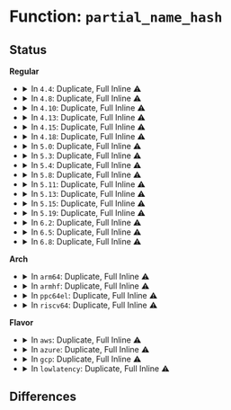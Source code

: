 # Function: <code>partial_name_hash</code>

## Status
<b>Regular</b>
<ul>
<li>
<details>
<summary>In <code>4.4</code>: Duplicate, Full Inline ⚠️</summary>

**Collision:** Static Duplication

**Inline:** Full

**Transformation:** False

**Instances:**

```
In fs/kernfs/dir.c (ffffffff812891ff)
Location: include/linux/dcache.h:74
Inline: True
Inline callers:
  - fs/kernfs/dir.c:kernfs_name_hash
```
```
In fs/fat/namei_vfat.c (ffffffff812fed18)
Location: include/linux/dcache.h:74
Inline: True
Inline callers:
  - fs/fat/namei_vfat.c:vfat_hashi
```
```
In fs/efivarfs/super.c (ffffffff8132175b)
Location: include/linux/dcache.h:74
Inline: True
Inline callers:
  - fs/efivarfs/super.c:efivarfs_d_hash
  - fs/efivarfs/super.c:efivarfs_d_hash
```
```
In security/selinux/ss/policydb.c (ffffffff813502c7)
Location: include/linux/dcache.h:74
Inline: True
Inline callers:
  - security/selinux/ss/policydb.c:filenametr_hash
```
</details>
</li>
<li>
<details>
<summary>In <code>4.8</code>: Duplicate, Full Inline ⚠️</summary>

**Collision:** Static Duplication

**Inline:** Full

**Transformation:** False

**Instances:**

```
In fs/kernfs/dir.c (ffffffff812b66ec)
Location: include/linux/stringhash.h:42
Inline: True
Inline callers:
  - fs/kernfs/dir.c:kernfs_name_hash
```
```
In fs/fat/namei_vfat.c (ffffffff81332d24)
Location: include/linux/stringhash.h:42
Inline: True
Inline callers:
  - fs/fat/namei_vfat.c:vfat_hashi
```
```
In fs/efivarfs/super.c (ffffffff81356b2c)
Location: include/linux/stringhash.h:42
Inline: True
Inline callers:
  - fs/efivarfs/super.c:efivarfs_d_hash
  - fs/efivarfs/super.c:efivarfs_d_hash
```
```
In security/selinux/ss/policydb.c (ffffffff81386305)
Location: include/linux/stringhash.h:42
Inline: True
Inline callers:
  - security/selinux/ss/policydb.c:filenametr_hash
```
</details>
</li>
<li>
<details>
<summary>In <code>4.10</code>: Duplicate, Full Inline ⚠️</summary>

**Collision:** Static Duplication

**Inline:** Full

**Transformation:** False

**Instances:**

```
In fs/kernfs/dir.c (ffffffff812cc47c)
Location: include/linux/stringhash.h:42
Inline: True
Inline callers:
  - fs/kernfs/dir.c:kernfs_name_hash
```
```
In fs/fat/namei_vfat.c (ffffffff81348ac4)
Location: include/linux/stringhash.h:42
Inline: True
Inline callers:
  - fs/fat/namei_vfat.c:vfat_hashi
```
```
In fs/efivarfs/super.c (ffffffff8136cf8c)
Location: include/linux/stringhash.h:42
Inline: True
Inline callers:
  - fs/efivarfs/super.c:efivarfs_d_hash
  - fs/efivarfs/super.c:efivarfs_d_hash
```
```
In security/selinux/ss/policydb.c (ffffffff8139cd95)
Location: include/linux/stringhash.h:42
Inline: True
Inline callers:
  - security/selinux/ss/policydb.c:filenametr_hash
```
</details>
</li>
<li>
<details>
<summary>In <code>4.13</code>: Duplicate, Full Inline ⚠️</summary>

**Collision:** Static Duplication

**Inline:** Full

**Transformation:** False

**Instances:**

```
In fs/kernfs/dir.c (ffffffff812d941c)
Location: include/linux/stringhash.h:42
Inline: True
Inline callers:
  - fs/kernfs/dir.c:kernfs_name_hash
```
```
In fs/fat/namei_vfat.c (ffffffff8135d621)
Location: include/linux/stringhash.h:42
Inline: True
Inline callers:
  - fs/fat/namei_vfat.c:vfat_hashi
```
```
In fs/efivarfs/super.c (ffffffff813814e0)
Location: include/linux/stringhash.h:42
Inline: True
Inline callers:
  - fs/efivarfs/super.c:efivarfs_d_hash
  - fs/efivarfs/super.c:efivarfs_d_hash
```
```
In security/selinux/ss/policydb.c (ffffffff813b34e5)
Location: include/linux/stringhash.h:42
Inline: True
Inline callers:
  - security/selinux/ss/policydb.c:filenametr_hash
```
</details>
</li>
<li>
<details>
<summary>In <code>4.15</code>: Duplicate, Full Inline ⚠️</summary>

**Collision:** Static Duplication

**Inline:** Full

**Transformation:** False

**Instances:**

```
In fs/kernfs/dir.c (ffffffff812fdc5c)
Location: include/linux/stringhash.h:43
Inline: True
Inline callers:
  - fs/kernfs/dir.c:kernfs_name_hash
```
```
In fs/fat/namei_vfat.c (ffffffff81382321)
Location: include/linux/stringhash.h:43
Inline: True
Inline callers:
  - fs/fat/namei_vfat.c:vfat_hashi
```
```
In fs/efivarfs/super.c (ffffffff813a64f0)
Location: include/linux/stringhash.h:43
Inline: True
Inline callers:
  - fs/efivarfs/super.c:efivarfs_d_hash
  - fs/efivarfs/super.c:efivarfs_d_hash
```
```
In security/selinux/ss/policydb.c (ffffffff813d9635)
Location: include/linux/stringhash.h:43
Inline: True
Inline callers:
  - security/selinux/ss/policydb.c:filenametr_hash
```
</details>
</li>
<li>
<details>
<summary>In <code>4.18</code>: Duplicate, Full Inline ⚠️</summary>

**Collision:** Static Duplication

**Inline:** Full

**Transformation:** False

**Instances:**

```
In fs/kernfs/dir.c (ffffffff8132b8bc)
Location: include/linux/stringhash.h:43
Inline: True
Inline callers:
  - fs/kernfs/dir.c:kernfs_name_hash
```
```
In fs/fat/namei_vfat.c (ffffffff813b0f0c)
Location: include/linux/stringhash.h:43
Inline: True
Inline callers:
  - fs/fat/namei_vfat.c:vfat_hashi
```
```
In fs/efivarfs/super.c (ffffffff813d57fd)
Location: include/linux/stringhash.h:43
Inline: True
Inline callers:
  - fs/efivarfs/super.c:efivarfs_d_hash
  - fs/efivarfs/super.c:efivarfs_d_hash
```
```
In security/selinux/ss/policydb.c (ffffffff81409be7)
Location: include/linux/stringhash.h:43
Inline: True
Inline callers:
  - security/selinux/ss/policydb.c:filenametr_hash
```
</details>
</li>
<li>
<details>
<summary>In <code>5.0</code>: Duplicate, Full Inline ⚠️</summary>

**Collision:** Static Duplication

**Inline:** Full

**Transformation:** False

**Instances:**

```
In fs/kernfs/dir.c (ffffffff81342c1c)
Location: include/linux/stringhash.h:43
Inline: True
Inline callers:
  - fs/kernfs/dir.c:kernfs_name_hash
```
```
In fs/fat/namei_vfat.c (ffffffff813ca56c)
Location: include/linux/stringhash.h:43
Inline: True
Inline callers:
  - fs/fat/namei_vfat.c:vfat_hashi
```
```
In fs/efivarfs/super.c (ffffffff813efe4d)
Location: include/linux/stringhash.h:43
Inline: True
Inline callers:
  - fs/efivarfs/super.c:efivarfs_d_hash
  - fs/efivarfs/super.c:efivarfs_d_hash
```
```
In security/selinux/ss/policydb.c (ffffffff81425ed7)
Location: include/linux/stringhash.h:43
Inline: True
Inline callers:
  - security/selinux/ss/policydb.c:filenametr_hash
```
</details>
</li>
<li>
<details>
<summary>In <code>5.3</code>: Duplicate, Full Inline ⚠️</summary>

**Collision:** Static Duplication

**Inline:** Full

**Transformation:** False

**Instances:**

```
In fs/kernfs/dir.c (ffffffff8136aea7)
Location: include/linux/stringhash.h:43
Inline: True
Inline callers:
  - fs/kernfs/dir.c:kernfs_name_hash
```
```
In fs/fat/namei_vfat.c (ffffffff813f5100)
Location: include/linux/stringhash.h:43
Inline: True
Inline callers:
  - fs/fat/namei_vfat.c:vfat_hashi
```
```
In fs/efivarfs/super.c (ffffffff8141c17d)
Location: include/linux/stringhash.h:43
Inline: True
Inline callers:
  - fs/efivarfs/super.c:efivarfs_d_hash
  - fs/efivarfs/super.c:efivarfs_d_hash
```
```
In security/selinux/ss/policydb.c (ffffffff81453917)
Location: include/linux/stringhash.h:43
Inline: True
Inline callers:
  - security/selinux/ss/policydb.c:filenametr_hash
```
</details>
</li>
<li>
<details>
<summary>In <code>5.4</code>: Duplicate, Full Inline ⚠️</summary>

**Collision:** Static Duplication

**Inline:** Full

**Transformation:** False

**Instances:**

```
In fs/kernfs/dir.c (ffffffff81383067)
Location: include/linux/stringhash.h:43
Inline: True
Inline callers:
  - fs/kernfs/dir.c:kernfs_name_hash
```
```
In fs/fat/namei_vfat.c (ffffffff8140efd0)
Location: include/linux/stringhash.h:43
Inline: True
Inline callers:
  - fs/fat/namei_vfat.c:vfat_hashi
```
```
In fs/efivarfs/super.c (ffffffff81435fcd)
Location: include/linux/stringhash.h:43
Inline: True
Inline callers:
  - fs/efivarfs/super.c:efivarfs_d_hash
  - fs/efivarfs/super.c:efivarfs_d_hash
```
```
In security/selinux/ss/policydb.c (ffffffff8146d6b7)
Location: include/linux/stringhash.h:43
Inline: True
Inline callers:
  - security/selinux/ss/policydb.c:filenametr_hash
```
</details>
</li>
<li>
<details>
<summary>In <code>5.8</code>: Duplicate, Full Inline ⚠️</summary>

**Collision:** Static Duplication

**Inline:** Full

**Transformation:** False

**Instances:**

```
In fs/kernfs/dir.c (ffffffff813cd9b5)
Location: include/linux/stringhash.h:43
Inline: True
Inline callers:
  - fs/kernfs/dir.c:kernfs_name_hash
```
```
In fs/fat/namei_vfat.c (ffffffff8145ce15)
Location: include/linux/stringhash.h:43
Inline: True
Inline callers:
  - fs/fat/namei_vfat.c:vfat_hashi
```
```
In fs/efivarfs/super.c (ffffffff81485d67)
Location: include/linux/stringhash.h:43
Inline: True
Inline callers:
  - fs/efivarfs/super.c:efivarfs_d_hash
  - fs/efivarfs/super.c:efivarfs_d_hash
```
```
In security/selinux/ss/policydb.c (ffffffff814c1ea7)
Location: include/linux/stringhash.h:43
Inline: True
Inline callers:
  - security/selinux/ss/policydb.c:filenametr_hash
```
</details>
</li>
<li>
<details>
<summary>In <code>5.11</code>: Duplicate, Full Inline ⚠️</summary>

**Collision:** Static Duplication

**Inline:** Full

**Transformation:** False

**Instances:**

```
In fs/kernfs/dir.c (ffffffff813df5e9)
Location: include/linux/stringhash.h:43
Inline: True
Inline callers:
  - fs/kernfs/dir.c:kernfs_name_hash
```
```
In fs/fat/namei_vfat.c (ffffffff81478b05)
Location: include/linux/stringhash.h:43
Inline: True
Inline callers:
  - fs/fat/namei_vfat.c:vfat_hashi
```
```
In fs/unicode/utf8-core.c (ffffffff814882ae)
Location: include/linux/stringhash.h:43
Inline: True
Inline callers:
  - fs/unicode/utf8-core.c:utf8_casefold_hash
```
```
In fs/efivarfs/super.c (ffffffff814a335b)
Location: include/linux/stringhash.h:43
Inline: True
Inline callers:
  - fs/efivarfs/super.c:efivarfs_d_hash
  - fs/efivarfs/super.c:efivarfs_d_hash
```
```
In security/selinux/ss/policydb.c (ffffffff814e24aa)
Location: include/linux/stringhash.h:43
Inline: True
Inline callers:
  - security/selinux/ss/policydb.c:filename_trans_read_helper
  - security/selinux/ss/policydb.c:filename_trans_read_helper_compat
  - security/selinux/ss/policydb.c:filename_trans_read_helper_compat
```
</details>
</li>
<li>
<details>
<summary>In <code>5.13</code>: Duplicate, Full Inline ⚠️</summary>

**Collision:** Static Duplication

**Inline:** Full

**Transformation:** False

**Instances:**

```
In fs/kernfs/dir.c (ffffffff813e6289)
Location: include/linux/stringhash.h:43
Inline: True
Inline callers:
  - fs/kernfs/dir.c:kernfs_name_hash
```
```
In fs/fat/namei_vfat.c (ffffffff8147e56d)
Location: include/linux/stringhash.h:43
Inline: True
Inline callers:
  - fs/fat/namei_vfat.c:vfat_hashi
```
```
In fs/unicode/utf8-core.c (ffffffff8148dc8e)
Location: include/linux/stringhash.h:43
Inline: True
Inline callers:
  - fs/unicode/utf8-core.c:utf8_casefold_hash
```
```
In fs/efivarfs/super.c (ffffffff814a937b)
Location: include/linux/stringhash.h:43
Inline: True
Inline callers:
  - fs/efivarfs/super.c:efivarfs_d_hash
  - fs/efivarfs/super.c:efivarfs_d_hash
```
```
In security/selinux/ss/policydb.c (ffffffff814e869c)
Location: include/linux/stringhash.h:43
Inline: True
Inline callers:
  - security/selinux/ss/policydb.c:filename_trans_read_helper
  - security/selinux/ss/policydb.c:filename_trans_read_helper_compat
  - security/selinux/ss/policydb.c:filename_trans_read_helper_compat
```
</details>
</li>
<li>
<details>
<summary>In <code>5.15</code>: Duplicate, Full Inline ⚠️</summary>

**Collision:** Static Duplication

**Inline:** Full

**Transformation:** False

**Instances:**

```
In fs/kernfs/dir.c (ffffffff81437e89)
Location: include/linux/stringhash.h:43
Inline: True
Inline callers:
  - fs/kernfs/dir.c:kernfs_name_hash
```
```
In fs/fat/namei_vfat.c (ffffffff814d5d1d)
Location: include/linux/stringhash.h:43
Inline: True
Inline callers:
  - fs/fat/namei_vfat.c:vfat_hashi
```
```
In fs/unicode/utf8-core.c (ffffffff814e56fe)
Location: include/linux/stringhash.h:43
Inline: True
Inline callers:
  - fs/unicode/utf8-core.c:utf8_casefold_hash
```
```
In fs/efivarfs/super.c (ffffffff8150170b)
Location: include/linux/stringhash.h:43
Inline: True
Inline callers:
  - fs/efivarfs/super.c:efivarfs_d_hash
  - fs/efivarfs/super.c:efivarfs_d_hash
```
```
In security/selinux/ss/policydb.c (ffffffff81541fdc)
Location: include/linux/stringhash.h:43
Inline: True
Inline callers:
  - security/selinux/ss/policydb.c:filename_trans_read_helper
  - security/selinux/ss/policydb.c:filename_trans_read_helper_compat
  - security/selinux/ss/policydb.c:filename_trans_read_helper_compat
```
</details>
</li>
<li>
<details>
<summary>In <code>5.19</code>: Duplicate, Full Inline ⚠️</summary>

**Collision:** Static Duplication

**Inline:** Full

**Transformation:** False

**Instances:**

```
In fs/kernfs/dir.c (ffffffff814b2c2b)
Location: include/linux/stringhash.h:43
Inline: True
Inline callers:
  - fs/kernfs/dir.c:kernfs_name_hash
```
```
In fs/fat/namei_vfat.c (ffffffff81562e52)
Location: include/linux/stringhash.h:43
Inline: True
Inline callers:
  - fs/fat/namei_vfat.c:vfat_hashi
```
```
In fs/unicode/utf8-core.c (ffffffff815736dc)
Location: include/linux/stringhash.h:43
Inline: True
Inline callers:
  - fs/unicode/utf8-core.c:utf8_casefold_hash
```
```
In fs/efivarfs/super.c (ffffffff81592aeb)
Location: include/linux/stringhash.h:43
Inline: True
Inline callers:
  - fs/efivarfs/super.c:efivarfs_d_hash
  - fs/efivarfs/super.c:efivarfs_d_hash
```
```
In security/selinux/ss/policydb.c (ffffffff815d9dbc)
Location: include/linux/stringhash.h:43
Inline: True
Inline callers:
  - security/selinux/ss/policydb.c:filename_trans_read_helper
  - security/selinux/ss/policydb.c:filename_trans_read_helper_compat
  - security/selinux/ss/policydb.c:filename_trans_read_helper_compat
```
</details>
</li>
<li>
<details>
<summary>In <code>6.2</code>: Duplicate, Full Inline ⚠️</summary>

**Collision:** Static Duplication

**Inline:** Full

**Transformation:** False

**Instances:**

```
In fs/kernfs/dir.c (ffffffff8154985a)
Location: include/linux/stringhash.h:43
Inline: True
Inline callers:
  - fs/kernfs/dir.c:kernfs_name_hash
```
```
In fs/fat/namei_vfat.c (ffffffff81605922)
Location: include/linux/stringhash.h:43
Inline: True
Inline callers:
  - fs/fat/namei_vfat.c:vfat_hashi
```
```
In fs/unicode/utf8-core.c (ffffffff81618ccc)
Location: include/linux/stringhash.h:43
Inline: True
Inline callers:
  - fs/unicode/utf8-core.c:utf8_casefold_hash
```
```
In fs/efivarfs/super.c (ffffffff8163a51b)
Location: include/linux/stringhash.h:43
Inline: True
Inline callers:
  - fs/efivarfs/super.c:efivarfs_d_hash
  - fs/efivarfs/super.c:efivarfs_d_hash
```
```
In security/selinux/ss/policydb.c (ffffffff81688891)
Location: include/linux/stringhash.h:43
Inline: True
Inline callers:
  - security/selinux/ss/policydb.c:filename_trans_read_helper
  - security/selinux/ss/policydb.c:filename_trans_read_helper_compat
  - security/selinux/ss/policydb.c:filename_trans_read_helper_compat
```
</details>
</li>
<li>
<details>
<summary>In <code>6.5</code>: Duplicate, Full Inline ⚠️</summary>

**Collision:** Static Duplication

**Inline:** Full

**Transformation:** False

**Instances:**

```
In fs/kernfs/dir.c (ffffffff8158142a)
Location: include/linux/stringhash.h:43
Inline: True
Inline callers:
  - fs/kernfs/dir.c:kernfs_name_hash
```
```
In fs/fat/namei_vfat.c (ffffffff8163d832)
Location: include/linux/stringhash.h:43
Inline: True
Inline callers:
  - fs/fat/namei_vfat.c:vfat_hashi
```
```
In fs/unicode/utf8-core.c (ffffffff81650d8c)
Location: include/linux/stringhash.h:43
Inline: True
Inline callers:
  - fs/unicode/utf8-core.c:utf8_casefold_hash
```
```
In fs/efivarfs/super.c (ffffffff8167297b)
Location: include/linux/stringhash.h:43
Inline: True
Inline callers:
  - fs/efivarfs/super.c:efivarfs_d_hash
  - fs/efivarfs/super.c:efivarfs_d_hash
```
```
In security/selinux/ss/policydb.c (ffffffff816c1ff4)
Location: include/linux/stringhash.h:43
Inline: True
Inline callers:
  - security/selinux/ss/policydb.c:filename_trans_read_helper
  - security/selinux/ss/policydb.c:filename_trans_read_helper_compat
  - security/selinux/ss/policydb.c:filename_trans_read_helper_compat
```
</details>
</li>
<li>
<details>
<summary>In <code>6.8</code>: Duplicate, Full Inline ⚠️</summary>

**Collision:** Static Duplication

**Inline:** Full

**Transformation:** False

**Instances:**

```
In fs/kernfs/dir.c (ffffffff815b9eea)
Location: include/linux/stringhash.h:43
Inline: True
Inline callers:
  - fs/kernfs/dir.c:kernfs_name_hash
```
```
In fs/fat/namei_vfat.c (ffffffff81676da2)
Location: include/linux/stringhash.h:43
Inline: True
Inline callers:
  - fs/fat/namei_vfat.c:vfat_hashi
```
```
In fs/unicode/utf8-core.c (ffffffff8168a36c)
Location: include/linux/stringhash.h:43
Inline: True
Inline callers:
  - fs/unicode/utf8-core.c:utf8_casefold_hash
```
```
In fs/efivarfs/super.c (ffffffff816ae9fb)
Location: include/linux/stringhash.h:43
Inline: True
Inline callers:
  - fs/efivarfs/super.c:efivarfs_d_hash
  - fs/efivarfs/super.c:efivarfs_d_hash
```
</details>
</li>
</ul>
<b>Arch</b>
<ul>
<li>
<details>
<summary>In <code>arm64</code>: Duplicate, Full Inline ⚠️</summary>

**Collision:** Static Duplication

**Inline:** Full

**Transformation:** False

**Instances:**

```
In fs/kernfs/dir.c (ffff80001045165c)
Location: include/linux/stringhash.h:43
Inline: True
Inline callers:
  - fs/kernfs/dir.c:kernfs_name_hash
```
```
In fs/fat/namei_vfat.c (ffff8000104efd7c)
Location: include/linux/stringhash.h:43
Inline: True
Inline callers:
  - fs/fat/namei_vfat.c:vfat_hashi
```
```
In fs/efivarfs/super.c (ffff80001051c31c)
Location: include/linux/stringhash.h:43
Inline: True
Inline callers:
  - fs/efivarfs/super.c:efivarfs_d_hash
  - fs/efivarfs/super.c:efivarfs_d_hash
```
```
In security/selinux/ss/policydb.c (ffff80001055c7a0)
Location: include/linux/stringhash.h:43
Inline: True
Inline callers:
  - security/selinux/ss/policydb.c:filenametr_hash
```
</details>
</li>
<li>
<details>
<summary>In <code>armhf</code>: Duplicate, Full Inline ⚠️</summary>

**Collision:** Static Duplication

**Inline:** Full

**Transformation:** False

**Instances:**

```
In fs/kernfs/dir.c (c0614580)
Location: include/linux/stringhash.h:43
Inline: True
Inline callers:
  - fs/kernfs/dir.c:kernfs_name_hash
```
```
In fs/fat/namei_vfat.c (c06ad81c)
Location: include/linux/stringhash.h:43
Inline: True
Inline callers:
  - fs/fat/namei_vfat.c:vfat_hashi
```
```
In fs/efivarfs/super.c (c06d8a24)
Location: include/linux/stringhash.h:43
Inline: True
Inline callers:
  - fs/efivarfs/super.c:efivarfs_d_hash
  - fs/efivarfs/super.c:efivarfs_d_hash
```
```
In security/selinux/ss/policydb.c (c0710f64)
Location: include/linux/stringhash.h:43
Inline: True
Inline callers:
  - security/selinux/ss/policydb.c:filenametr_hash
```
</details>
</li>
<li>
<details>
<summary>In <code>ppc64el</code>: Duplicate, Full Inline ⚠️</summary>

**Collision:** Static Duplication

**Inline:** Full

**Transformation:** False

**Instances:**

```
In fs/kernfs/dir.c (c000000000569df4)
Location: include/linux/stringhash.h:43
Inline: True
Inline callers:
  - fs/kernfs/dir.c:kernfs_name_hash
```
```
In fs/fat/namei_vfat.c (c00000000062f110)
Location: include/linux/stringhash.h:43
Inline: True
Inline callers:
  - fs/fat/namei_vfat.c:vfat_hashi
```
```
In security/selinux/ss/policydb.c (c0000000006bbfa0)
Location: include/linux/stringhash.h:43
Inline: True
Inline callers:
  - security/selinux/ss/policydb.c:filenametr_hash
```
</details>
</li>
<li>
<details>
<summary>In <code>riscv64</code>: Duplicate, Full Inline ⚠️</summary>

**Collision:** Static Duplication

**Inline:** Full

**Transformation:** False

**Instances:**

```
In fs/namei.c (ffffffe0002633d0)
Location: include/linux/stringhash.h:43
Inline: True
Inline callers:
  - fs/namei.c:lookup_one_len_common
  - fs/namei.c:hashlen_string
```
```
In fs/kernfs/dir.c (ffffffe0002e4794)
Location: include/linux/stringhash.h:43
Inline: True
Inline callers:
  - fs/kernfs/dir.c:kernfs_name_hash
```
```
In fs/fat/namei_vfat.c (ffffffe00035fbc4)
Location: include/linux/stringhash.h:43
Inline: True
Inline callers:
  - fs/fat/namei_vfat.c:vfat_hashi
```
```
In security/selinux/ss/policydb.c (ffffffe0003b3486)
Location: include/linux/stringhash.h:43
Inline: True
Inline callers:
  - security/selinux/ss/policydb.c:filenametr_hash
```
</details>
</li>
</ul>
<b>Flavor</b>
<ul>
<li>
<details>
<summary>In <code>aws</code>: Duplicate, Full Inline ⚠️</summary>

**Collision:** Static Duplication

**Inline:** Full

**Transformation:** False

**Instances:**

```
In fs/kernfs/dir.c (ffffffff8137b647)
Location: include/linux/stringhash.h:43
Inline: True
Inline callers:
  - fs/kernfs/dir.c:kernfs_name_hash
```
```
In fs/fat/namei_vfat.c (ffffffff814075b0)
Location: include/linux/stringhash.h:43
Inline: True
Inline callers:
  - fs/fat/namei_vfat.c:vfat_hashi
```
```
In fs/efivarfs/super.c (ffffffff8142e5ad)
Location: include/linux/stringhash.h:43
Inline: True
Inline callers:
  - fs/efivarfs/super.c:efivarfs_d_hash
  - fs/efivarfs/super.c:efivarfs_d_hash
```
```
In security/selinux/ss/policydb.c (ffffffff81465c97)
Location: include/linux/stringhash.h:43
Inline: True
Inline callers:
  - security/selinux/ss/policydb.c:filenametr_hash
```
</details>
</li>
<li>
<details>
<summary>In <code>azure</code>: Duplicate, Full Inline ⚠️</summary>

**Collision:** Static Duplication

**Inline:** Full

**Transformation:** False

**Instances:**

```
In fs/kernfs/dir.c (ffffffff8136c117)
Location: include/linux/stringhash.h:43
Inline: True
Inline callers:
  - fs/kernfs/dir.c:kernfs_name_hash
```
```
In fs/fat/namei_vfat.c (ffffffff813f8030)
Location: include/linux/stringhash.h:43
Inline: True
Inline callers:
  - fs/fat/namei_vfat.c:vfat_hashi
```
```
In fs/efivarfs/super.c (ffffffff8141f02d)
Location: include/linux/stringhash.h:43
Inline: True
Inline callers:
  - fs/efivarfs/super.c:efivarfs_d_hash
  - fs/efivarfs/super.c:efivarfs_d_hash
```
```
In security/selinux/ss/policydb.c (ffffffff814566c7)
Location: include/linux/stringhash.h:43
Inline: True
Inline callers:
  - security/selinux/ss/policydb.c:filenametr_hash
```
</details>
</li>
<li>
<details>
<summary>In <code>gcp</code>: Duplicate, Full Inline ⚠️</summary>

**Collision:** Static Duplication

**Inline:** Full

**Transformation:** False

**Instances:**

```
In fs/kernfs/dir.c (ffffffff81379117)
Location: include/linux/stringhash.h:43
Inline: True
Inline callers:
  - fs/kernfs/dir.c:kernfs_name_hash
```
```
In fs/fat/namei_vfat.c (ffffffff81404930)
Location: include/linux/stringhash.h:43
Inline: True
Inline callers:
  - fs/fat/namei_vfat.c:vfat_hashi
```
```
In fs/efivarfs/super.c (ffffffff8142a74d)
Location: include/linux/stringhash.h:43
Inline: True
Inline callers:
  - fs/efivarfs/super.c:efivarfs_d_hash
  - fs/efivarfs/super.c:efivarfs_d_hash
```
```
In security/selinux/ss/policydb.c (ffffffff81461d37)
Location: include/linux/stringhash.h:43
Inline: True
Inline callers:
  - security/selinux/ss/policydb.c:filenametr_hash
```
</details>
</li>
<li>
<details>
<summary>In <code>lowlatency</code>: Duplicate, Full Inline ⚠️</summary>

**Collision:** Static Duplication

**Inline:** Full

**Transformation:** False

**Instances:**

```
In fs/kernfs/dir.c (ffffffff8138cbc7)
Location: include/linux/stringhash.h:43
Inline: True
Inline callers:
  - fs/kernfs/dir.c:kernfs_name_hash
```
```
In fs/fat/namei_vfat.c (ffffffff8141a530)
Location: include/linux/stringhash.h:43
Inline: True
Inline callers:
  - fs/fat/namei_vfat.c:vfat_hashi
```
```
In fs/efivarfs/super.c (ffffffff8144160d)
Location: include/linux/stringhash.h:43
Inline: True
Inline callers:
  - fs/efivarfs/super.c:efivarfs_d_hash
  - fs/efivarfs/super.c:efivarfs_d_hash
```
```
In security/selinux/ss/policydb.c (ffffffff81479537)
Location: include/linux/stringhash.h:43
Inline: True
Inline callers:
  - security/selinux/ss/policydb.c:filenametr_hash
```
</details>
</li>
</ul>

## Differences
